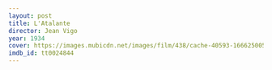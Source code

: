 ```yaml
---
layout: post
title: L'Atalante
director: Jean Vigo
year: 1934
cover: https://images.mubicdn.net/images/film/438/cache-40593-1666250052/image-w1280.jpg
imdb_id: tt0024844
---
```

